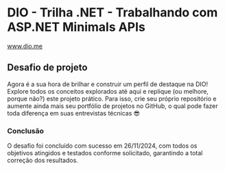 # DIO - Trilha .NET - Trabalhando com ASP.NET Minimals APIs
www.dio.me

## Desafio de projeto
Agora é a sua hora de brilhar e construir um perfil de destaque na DIO! Explore todos os conceitos explorados até aqui e replique (ou melhore, porque não?) este projeto prático. Para isso, crie seu próprio repositório e aumente ainda mais seu portfólio de projetos no GitHub, o qual pode fazer toda diferença em suas entrevistas técnicas 😎

### Conclusão
O desafio foi concluído com sucesso em 26/11/2024, com todos os objetivos atingidos e testados conforme solicitado, garantindo a total correção dos resultados.